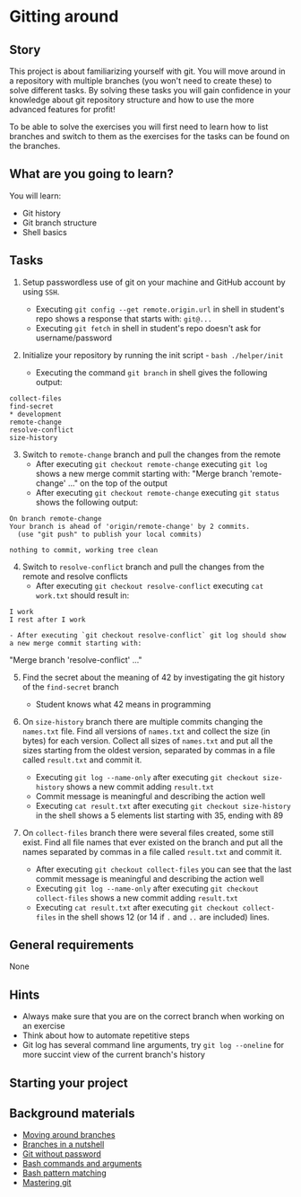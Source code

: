 # Gitting around

## Story

This project is about familiarizing yourself with git. You will move around in a repository with multiple branches (you won't need to create these) to solve different tasks. By solving these tasks you will gain confidence in your knowledge about git repository structure and how to use the more advanced features for profit!

To be able to solve the exercises you will first need to learn how to list branches and switch to them as the exercises for the tasks can be found on the branches.

## What are you going to learn?

You will learn:

- Git history
- Git branch structure
- Shell basics

## Tasks

1. Setup passwordless use of git on your machine and GitHub account by using `SSH`.
    - Executing `git config --get remote.origin.url` in shell in student's repo shows a response that starts with: `git@...`
    - Executing `git fetch` in shell in student's repo doesn't ask for username/password


2. Initialize your repository by running the init script - `bash ./helper/init`
    - Executing the command `git branch` in shell gives the following output:
```
collect-files
find-secret
* development
remote-change
resolve-conflict
size-history
```

3. Switch to `remote-change` branch and pull the changes from the remote
    - After executing `git checkout remote-change` executing `git log` shows a new merge commit starting with: "Merge branch 'remote-change' ..." on the top of the output
    - After executing `git checkout remote-change` executing `git status` shows the following output:
```
On branch remote-change
Your branch is ahead of 'origin/remote-change' by 2 commits.
  (use "git push" to publish your local commits)

nothing to commit, working tree clean
```

4. Switch to `resolve-conflict` branch and pull the changes from the remote and resolve conflicts
    - After executing `git checkout resolve-conflict` executing `cat work.txt` should result in:
```
I work
I rest after I work
```
    - After executing `git checkout resolve-conflict` git log should show a new merge commit starting with:
"Merge branch 'resolve-conflict' ..."

5. Find the secret about the meaning of 42 by investigating the git history of the `find-secret` branch
    - Student knows what 42 means in programming

6. On `size-history` branch there are multiple commits changing the `names.txt` file. Find all versions of `names.txt` and collect the size (in bytes) for each version. Collect all sizes of `names.txt` and put all the sizes starting from the oldest version, separated by commas in a file called `result.txt` and commit it.
    - Executing `git log --name-only` after executing `git checkout size-history` shows a new commit adding `result.txt`
    - Commit message is meaningful and describing the action well
    - Executing `cat result.txt` after executing `git checkout size-history` in the shell shows a 5 elements list starting with 35, ending with 89

7. On `collect-files` branch there were several files created, some still exist. Find all file names that ever existed on the branch and put all the names separated by commas in a file called `result.txt` and commit it.
    - After executing `git checkout collect-files` you can see that the last commit message is meaningful and describing the action well
    - Executing `git log --name-only` after executing `git checkout collect-files` shows a new commit adding `result.txt`
    - Executing `cat result.txt` after executing `git checkout collect-files` in the shell shows 12 (or 14 if `.` and `..` are included) lines.

## General requirements

None

## Hints

- Always make sure that you are on the correct branch when working on an exercise
- Think about how to automate repetitive steps
- Git log has several command line arguments, try `git log --oneline` for more succint view of the current branch's history

## Starting your project



## Background materials

- <i class="far fa-exclamation"></i> [Moving around branches](https://www.atlassian.com/git/tutorials/using-branches/git-checkout)
- <i class="far fa-exclamation"></i> [Branches in a nutshell](https://git-scm.com/boproject/curriculum/materials/Git-Branching-Branches-in-a-Nutshell)
- <i class="far fa-exclamation"></i> [Git without password](project/curriculum/materials/pages/git/git-passwordless.md)
- <i class="far fa-exclamation"></i> [Bash commands and arguments](https://mywiki.wooledge.org/BashGuide/CommandsAndArguments)
- <i class="far fa-book-open"></i> [Bash pattern matching](https://mywiki.wooledge.org/BashGuide/Patterns)
- <i class="far fa-book-open"></i> [Mastering git](project/curriculum/materials/pages/git/mastering-git.md)
